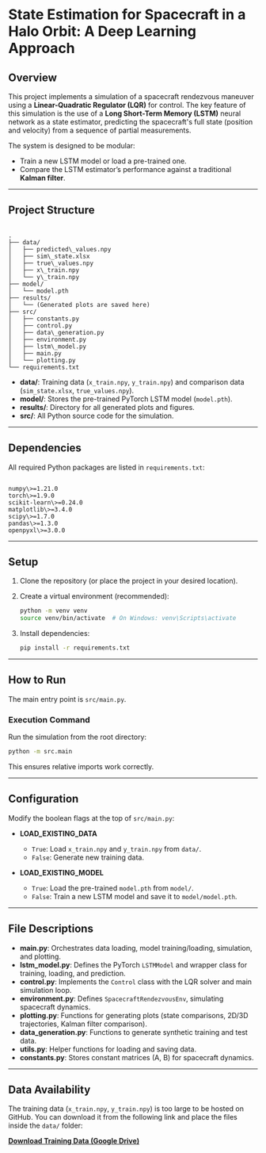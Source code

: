 
# State Estimation for Spacecraft in a Halo Orbit: A Deep Learning Approach

## Overview
This project implements a simulation of a spacecraft rendezvous maneuver using a **Linear-Quadratic Regulator (LQR)** for control.
The key feature of this simulation is the use of a **Long Short-Term Memory (LSTM)** neural network as a state estimator, predicting the spacecraft's full state (position and velocity) from a sequence of partial measurements.

The system is designed to be modular:
- Train a new LSTM model or load a pre-trained one.
- Compare the LSTM estimator’s performance against a traditional **Kalman filter**.

---

## Project Structure
```

.
├── data/
│   ├── predicted\_values.npy
│   ├── sim\_state.xlsx
│   ├── true\_values.npy
│   ├── x\_train.npy
│   └── y\_train.npy
├── model/
│   └── model.pth
├── results/
│   └── (Generated plots are saved here)
├── src/
│   ├── constants.py
│   ├── control.py
│   ├── data\_generation.py
│   ├── environment.py
│   ├── lstm\_model.py
│   ├── main.py
│   └── plotting.py
└── requirements.txt

```

- **data/**: Training data (`x_train.npy`, `y_train.npy`) and comparison data (`sim_state.xlsx`, `true_values.npy`).
- **model/**: Stores the pre-trained PyTorch LSTM model (`model.pth`).
- **results/**: Directory for all generated plots and figures.
- **src/**: All Python source code for the simulation.

---

## Dependencies
All required Python packages are listed in `requirements.txt`:

```

numpy\>=1.21.0
torch\>=1.9.0
scikit-learn\>=0.24.0
matplotlib\>=3.4.0
scipy\>=1.7.0
pandas\>=1.3.0
openpyxl\>=3.0.0

````

---

## Setup
1. Clone the repository (or place the project in your desired location).
2. Create a virtual environment (recommended):

   ```bash
   python -m venv venv
   source venv/bin/activate  # On Windows: venv\Scripts\activate
    ```
3.  Install dependencies:

    ```bash
    pip install -r requirements.txt
    ```

-----

## How to Run

The main entry point is `src/main.py`.

### Execution Command

Run the simulation from the root directory:

```bash
python -m src.main
```

This ensures relative imports work correctly.

-----

## Configuration

Modify the boolean flags at the top of `src/main.py`:

  * **LOAD\_EXISTING\_DATA**

      * `True`: Load `x_train.npy` and `y_train.npy` from `data/`.
      * `False`: Generate new training data.

  * **LOAD\_EXISTING\_MODEL**

      * `True`: Load the pre-trained `model.pth` from `model/`.
      * `False`: Train a new LSTM model and save it to `model/model.pth`.

-----

## File Descriptions

  * **main.py**: Orchestrates data loading, model training/loading, simulation, and plotting.
  * **lstm\_model.py**: Defines the PyTorch `LSTMModel` and wrapper class for training, loading, and prediction.
  * **control.py**: Implements the `Control` class with the LQR solver and main simulation loop.
  * **environment.py**: Defines `SpacecraftRendezvousEnv`, simulating spacecraft dynamics.
  * **plotting.py**: Functions for generating plots (state comparisons, 2D/3D trajectories, Kalman filter comparison).
  * **data\_generation.py**: Functions to generate synthetic training and test data.
  * **utils.py**: Helper functions for loading and saving data.
  * **constants.py**: Stores constant matrices (A, B) for spacecraft dynamics.

-----

## Data Availability

The training data (`x_train.npy`, `y_train.npy`) is too large to be hosted on GitHub.
You can download it from the following link and place the files inside the `data/` folder:

[**Download Training Data (Google Drive)**](https://drive.google.com/drive/folders/1De8sjXW8I1D_3Cj6rGE5yJR3Ln38j0TK?usp=sharing)

```